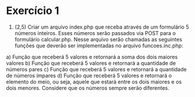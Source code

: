 # Exercício 1

1) (2,5) Criar um arquivo index.php que receba através de um formulário 5 números inteiros. 
Esses números serão passados via POST para o formulário calcular.php. 
Nesse arquivo serão chamadas as seguintes funções que deverão ser implementadas no arquivo
funcoes.inc.php:

a) Função que receberá 5 valores e retornará a soma dos dois maiores valores
b) Função que receberá 5 valores e retornará a quantidade de números pares
c) Função que receberá 5 valores e retornará a quantidade de números ímpares
d) Função que receberá 5 valores e retornará o elemento do meio, ou seja, 
aquele que estará entre os dois maiores e os dois menores.
Considere que os números sempre serão diferentes.

